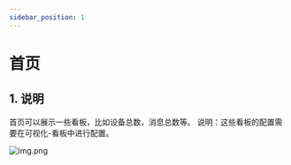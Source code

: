 ```yaml
---
sidebar_position: 1
---
```


# 首页

## 1. 说明
首页可以展示一些看板，比如设备总数，消息总数等。
说明：这些看板的配置需要在可视化-看板中进行配置。

![img.png](../images/home.jpeg)
